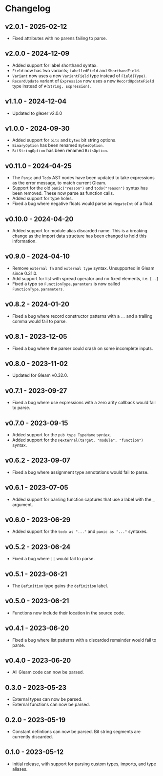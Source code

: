 # Changelog

## v2.0.1 - 2025-02-12

- Fixed attributes with no parens failing to parse.

## v2.0.0 - 2024-12-09

- Added support for label shorthand syntax.
- `Field` now has two variants; `LabelledField` and `ShorthandField`.
- `Variant` now uses a new `VariantField` type instead of `Field(Type)`.
- `RecordUpdate` variant of `Expression` now uses a new `RecordUpdateField` 
  type instead of `#(String, Expression)`.

## v1.1.0 - 2024-12-04

- Updated to glexer v2.0.0

## v1.0.0 - 2024-09-30

- Added support for `bits` and `bytes` bit string options.
- `BinaryOption` has been renamed `BytesOption`.
- `BitStringOption` has been renamed `BitsOption`.

## v0.11.0 - 2024-04-25

- The `Panic` and `Todo` AST nodes have been updated to take expressions as the
  error message, to match current Gleam.
- Support for the old `panic("reason")` and `todo("reason")` syntax has been
  removed. These now parse as function calls.
- Added support for type holes.
- Fixed a bug where negative floats would parse as `NegateInt` of a float.

## v0.10.0 - 2024-04-20

- Added support for module alias discarded name. This is a breaking change as
  the import data structure has been changed to hold this information.

## v0.9.0 - 2024-04-10

- Remove `external fn` and `external type` syntax. Unsupported in Gleam since 0.31.0.
- Add support for list with spread operator and no fixed elements, i.e. `[..]`
- Fixed a typo so `FunctionType.paramters` is now called `FunctionType.parameters`.

## v0.8.2 - 2024-01-20

- Fixed a bug where record constructor patterns with a `..` and a trailing comma
  would fail to parse.

## v0.8.1 - 2023-12-05

- Fixed a bug where the parser could crash on some incomplete inputs.

## v0.8.0 - 2023-11-02

- Updated for Gleam v0.32.0.

## v0.7.1 - 2023-09-27

- Fixed a bug where use expressions with a zero arity callback would fail to
  parse.

## v0.7.0 - 2023-09-15

- Added support for the `pub type TypeName` syntax.
- Added support for the `@external(target, "module", "function")` syntax.

## v0.6.2 - 2023-09-07

- Fixed a bug where assignment type annotations would fail to parse.

## v0.6.1 - 2023-07-05

- Added support for parsing function captures that use a label with the `_`
  argument.

## v0.6.0 - 2023-06-29

- Added support for the `todo as "..."` and `panic as "..."` syntaxes.

## v0.5.2 - 2023-06-24

- Fixed a bug where `||` would fail to parse.

## v0.5.1 - 2023-06-21

- The `Definition` type gains the `definition` label.

## v0.5.0 - 2023-06-21

- Functions now include their location in the source code.

## v0.4.1 - 2023-06-20

- Fixed a bug where list patterns with a discarded remainder would fail to
  parse.

## v0.4.0 - 2023-06-20

- All Gleam code can now be parsed.

## 0.3.0 - 2023-05-23

- External types can now be parsed.
- External functions can now be parsed.

## 0.2.0 - 2023-05-19

- Constant defintions can now be parsed. Bit string segments are currently
  discarded.

## 0.1.0 - 2023-05-12

- Initial release, with support for parsing custom types, imports, and type
  aliases.
